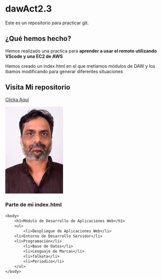 # dawAct2.3
Este es un repositorio para practicar git. 
## ¿Qué hemos hecho?
Hemos realizado una practica para **aprender a usar el remoto 
utilizando VScode y una EC2 de AWS**

Hemos creado un index.html en el que metíamos módulos de DAW 
y los ibamos modificando para generar diferentes situaciones

## Visita Mi repositorio
[Clicka Aquí](https://github.com/Xucurru/dawAct2.3)

![Imagen Aleatoria](foto.jpeg)

### Parte de mi index.html
```
<body>
    <h1>Módulo de Desarrollo de Aplicaciones Web</h1>
    <ul>
        <li>Despliegue de Aplicaciones Web</li>
	<li>Entorno de Desarrollo Servidor</li>
	<li>Programación</li>
        <li>Base de Datos</li>
        <li>Lenguaje de Marcas</li>
        <li>falkata</li>
        <li>Periodico</li>
    </ul>
</body>
```
